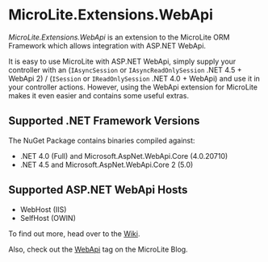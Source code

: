 MicroLite.Extensions.WebApi
===========================

_MicroLite.Extensions.WebApi_ is an extension to the MicroLite ORM Framework which allows integration with ASP.NET WebApi.

It is easy to use MicroLite with ASP.NET WebApi, simply supply your controller with an (`IAsyncSession` or `IAsyncReadOnlySession` .NET 4.5 + WebApi 2) / (`ISession` or `IReadOnlySession` .NET 4.0 + WebApi) and use it in your controller actions. However, using the WebApi extension for MicroLite makes it even easier and contains some useful extras.

## Supported .NET Framework Versions

The NuGet Package contains binaries compiled against:

* .NET 4.0 (Full) and Microsoft.AspNet.WebApi.Core (4.0.20710)
* .NET 4.5 and Microsoft.AspNet.WebApi.Core 2 (5.0)

## Supported ASP.NET WebApi Hosts

* WebHost (IIS)
* SelfHost (OWIN)

To find out more, head over to the [Wiki](https://github.com/TrevorPilley/MicroLite.Extensions.WebApi/wiki).

Also, check out the [WebApi](http://microliteorm.wordpress.com/tag/webapi/) tag on the MicroLite Blog.
